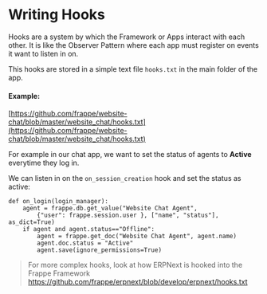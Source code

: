 # Writing Hooks

Hooks are a system by which the Framework or Apps interact with each other. It is like the Observer Pattern where each app must register on events it want to listen in on.

This hooks are stored in a simple text file `hooks.txt` in the main folder of the app.

#### Example: 

[https://github.com/frappe/website-chat/blob/master/website_chat/hooks.txt](https://github.com/frappe/website-chat/blob/master/website_chat/hooks.txt)

For example in our chat app, we want to set the status of agents to **Active** everytime they log in.

We can listen in on the `on_session_creation` hook and set the status as active:

	def on_login(login_manager):
		agent = frappe.db.get_value("Website Chat Agent", 
			{"user": frappe.session.user }, ["name", "status"], as_dict=True)
		if agent and agent.status=="Offline":
			agent = frappe.get_doc("Website Chat Agent", agent.name)
			agent.doc.status = "Active"
			agent.save(ignore_permissions=True)


> For more complex hooks, look at how ERPNext is hooked into the Frappe Framework https://github.com/frappe/erpnext/blob/develop/erpnext/hooks.txt

